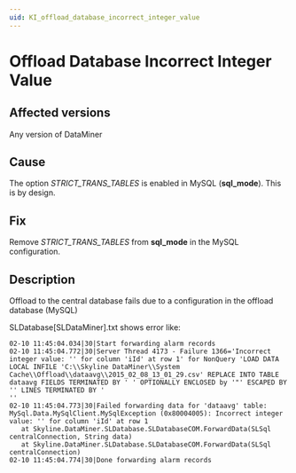 ```yaml
---
uid: KI_offload_database_incorrect_integer_value
---
```


# Offload Database Incorrect Integer Value

## Affected versions

Any version of DataMiner

## Cause

The option *STRICT_TRANS_TABLES* is enabled in MySQL (**sql_mode**). This is by design.

## Fix

Remove *STRICT_TRANS_TABLES* from **sql_mode** in the MySQL configuration.

## Description

Offload to the central database fails due to a configuration in the offload database (MySQL)

SLDatabase[SLDataMiner].txt shows error like:

```text
02-10 11:45:04.034|30|Start forwarding alarm records
02-10 11:45:04.772|30|Server Thread 4173 - Failure 1366='Incorrect integer value: '' for column 'iId' at row 1' for NonQuery 'LOAD DATA LOCAL INFILE 'C:\\Skyline DataMiner\\System Cache\\Offload\\dataavg\\2015_02_08_13_01_29.csv' REPLACE INTO TABLE dataavg FIELDS TERMINATED BY ' ' OPTIONALLY ENCLOSED by '"' ESCAPED BY '' LINES TERMINATED BY '
''
02-10 11:45:04.773|30|Failed forwarding data for 'dataavg' table: MySql.Data.MySqlClient.MySqlException (0x80004005): Incorrect integer value: '' for column 'iId' at row 1
   at Skyline.DataMiner.SLDatabase.SLDatabaseCOM.ForwardData(SLSql centralConnection, String data)
   at Skyline.DataMiner.SLDatabase.SLDatabaseCOM.ForwardData(SLSql centralConnection)
02-10 11:45:04.774|30|Done forwarding alarm records
```

